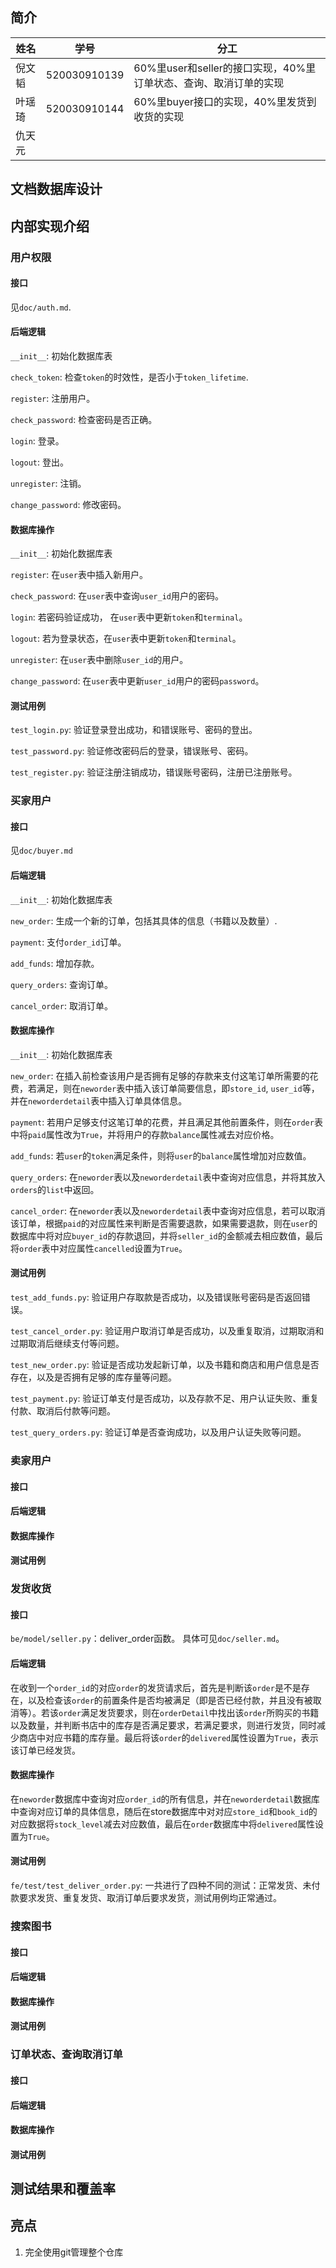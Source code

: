 ## 简介
姓名 | 学号 | 分工
--- | --- | ---
倪文韬 |  520030910139 | 60%里user和seller的接口实现，40%里订单状态、查询、取消订单的实现
叶瑶琦 | 520030910144 | 60%里buyer接口的实现，40%里发货到收货的实现
仇天元 |  | 

## 文档数据库设计



## 内部实现介绍

### 用户权限

#### 接口

见`doc/auth.md`.

#### 后端逻辑

`__init__`: 初始化数据库表

`check_token`: 检查`token`的时效性，是否小于`token_lifetime`.

`register`: 注册用户。

`check_password`: 检查密码是否正确。

`login`: 登录。

`logout`: 登出。

`unregister`: 注销。

`change_password`: 修改密码。

#### 数据库操作

`__init__`: 初始化数据库表

`register`: 在`user`表中插入新用户。

`check_password`: 在`user`表中查询`user_id`用户的密码。

`login`: 若密码验证成功， 在`user`表中更新`token`和`terminal`。

`logout`: 若为登录状态，在`user`表中更新`token`和`terminal`。

`unregister`: 在`user`表中删除`user_id`的用户。

`change_password`: 在`user`表中更新`user_id`用户的密码`password`。

#### 测试用例

`test_login.py`: 验证登录登出成功，和错误账号、密码的登出。

`test_password.py`: 验证修改密码后的登录，错误账号、密码。

`test_register.py`: 验证注册注销成功，错误账号密码，注册已注册账号。

### 买家用户

#### 接口
见`doc/buyer.md`

#### 后端逻辑
`__init__`: 初始化数据库表

`new_order`: 生成一个新的订单，包括其具体的信息（书籍以及数量）.

`payment`: 支付`order_id`订单。

`add_funds`: 增加存款。

`query_orders`: 查询订单。

`cancel_order`: 取消订单。

#### 数据库操作
`__init__`: 初始化数据库表

`new_order`: 在插入前检查该用户是否拥有足够的存款来支付这笔订单所需要的花费，若满足，则在`neworder`表中插入该订单简要信息，即`store_id`, `user_id`等，并在`neworderdetail`表中插入订单具体信息。

`payment`: 若用户足够支付这笔订单的花费，并且满足其他前置条件，则在`order`表中将`paid`属性改为`True`，并将用户的存款`balance`属性减去对应价格。

`add_funds`: 若`user`的`token`满足条件，则将`user`的`balance`属性增加对应数值。

`query_orders`: 在`neworder`表以及`neworderdetail`表中查询对应信息，并将其放入`orders`的`list`中返回。

`cancel_order`: 在`neworder`表以及`neworderdetail`表中查询对应信息，若可以取消该订单，根据`paid`的对应属性来判断是否需要退款，如果需要退款，则在`user`的数据库中将对应`buyer_id`的存款退回，并将`seller_id`的金额减去相应数值，最后将`order`表中对应属性`cancelled`设置为`True`。

#### 测试用例
`test_add_funds.py`: 验证用户存取款是否成功，以及错误账号密码是否返回错误。

`test_cancel_order.py`: 验证用户取消订单是否成功，以及重复取消，过期取消和过期取消后继续支付等问题。

`test_new_order.py`: 验证是否成功发起新订单，以及书籍和商店和用户信息是否存在，以及是否拥有足够的库存量等问题。

`test_payment.py`: 验证订单支付是否成功，以及存款不足、用户认证失败、重复付款、取消后付款等问题。

`test_query_orders.py`: 验证订单是否查询成功，以及用户认证失败等问题。
### 卖家用户

#### 接口

#### 后端逻辑

#### 数据库操作

#### 测试用例

### 发货收货 

#### 接口
`be/model/seller.py`：deliver_order函数。
具体可见`doc/seller.md`。

#### 后端逻辑
在收到一个`order_id`的对应`order`的发货请求后，首先是判断该`order`是不是存在，以及检查该`order`的前置条件是否均被满足（即是否已经付款，并且没有被取消等）。若该`order`满足发货要求，则在`orderDetail`中找出该`order`所购买的书籍以及数量，并判断书店中的库存是否满足要求，若满足要求，则进行发货，同时减少商店中对应书籍的库存量。最后将该`order`的`delivered`属性设置为`True`，表示该订单已经发货。

#### 数据库操作
在`neworder`数据库中查询对应`order_id`的所有信息，并在`neworderdetail`数据库中查询对应订单的具体信息，随后在store数据库中对对应`store_id`和`book_id`的对应数据将`stock_level`减去对应数值，最后在`order`数据库中将`delivered`属性设置为`True`。

#### 测试用例
`fe/test/test_deliver_order.py`: 一共进行了四种不同的测试：正常发货、未付款要求发货、重复发货、取消订单后要求发货，测试用例均正常通过。

### 搜索图书

#### 接口

#### 后端逻辑

#### 数据库操作

#### 测试用例

### 订单状态、查询取消订单

#### 接口

#### 后端逻辑

#### 数据库操作

#### 测试用例

## 测试结果和覆盖率

## 亮点
1. 完全使用git管理整个仓库